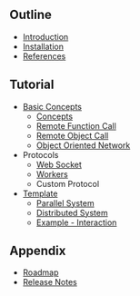 ## Outline
  - [Introduction](README.md)
  - [Installation](README.md#installation)
  - [References](README.md#references)

## Tutorial
  - [Basic Concepts](tutorial/basic-concepts.md)
    - [Concepts](tutorial/basic-concepts.md#1-concepts)
    - [Remote Function Call](tutorial/basic-concepts.md#2-remote-function-call)
    - [Remote Object Call](tutorial/basic-concepts.md#3-remote-object-call)
    - [Object Oriented Network](tutorial/basic-concepts.md#4-object-oriented-network)
  - Protocols
    - [Web Socket](tutorial/web-socket.md)
    - [Workers](tutorial/workers.md)
    - Custom Protocol
  - [Template](tutorial/template.md)
    - [Parallel System](tutorial/template.md#parallel-system)
    - [Distributed System](tutorial/template.md#distributed-system)
    - [Example - Interaction](tutorial/template.md#example---interaction)

## Appendix
  - [Roadmap](https://github.com/samchon/tgrid/projects)
  - [Release Notes](https://github.com/samchon/tgrid/releases)
